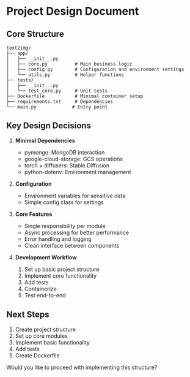 # Project Design Document

## Core Structure
```
text2img/
├── app/
│   ├── __init__.py
│   ├── core.py          # Main business logic
│   ├── config.py        # Configuration and environment settings
│   └── utils.py         # Helper functions
├── tests/
│   ├── __init__.py
│   └── test_core.py     # Unit tests
├── Dockerfile           # Minimal container setup
├── requirements.txt     # Dependencies
└── main.py             # Entry point
```

## Key Design Decisions

1. **Minimal Dependencies**
   - pymongo: MongoDB interaction
   - google-cloud-storage: GCS operations
   - torch + diffusers: Stable Diffusion
   - python-dotenv: Environment management

2. **Configuration**
   - Environment variables for sensitive data
   - Simple config class for settings

3. **Core Features**
   - Single responsibility per module
   - Async processing for better performance
   - Error handling and logging
   - Clean interface between components

4. **Development Workflow**
   1. Set up basic project structure
   2. Implement core functionality
   3. Add tests
   4. Containerize
   5. Test end-to-end

## Next Steps

1. Create project structure
2. Set up core modules
3. Implement basic functionality
4. Add tests
5. Create Dockerfile

Would you like to proceed with implementing this structure?